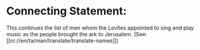 # Connecting Statement:

This continues the list of men whom the Levites appointed to sing and play music as the people brought the ark to Jerusalem. (See: [[rc://en/ta/man/translate/translate-names]])